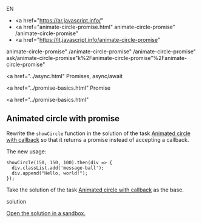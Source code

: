 EN

-   <a href="https://ar.javascript.info/"
-   <a href="animate-circle-promise.html"
    animate-circle-promise"
    /animate-circle-promise"
-   <a href="https://it.javascript.info/animate-circle-promise"

<!-- -->

animate-circle-promise"
/animate-circle-promise"
/animate-circle-promise"
ask/animate-circle-promise"k%2Fanimate-circle-promise"%2Fanimate-circle-promise" </a>

<a href="../async.html" Promises, async/await</span></a>

<a href="../promise-basics.html" Promise</span></a>

<a href="../promise-basics.html"

## Animated circle with promise

Rewrite the `showCircle` function in the solution of the task [Animated circle with callback](animate-circle-callback.html) so that it returns a promise instead of accepting a callback.

The new usage:

    showCircle(150, 150, 100).then(div => {
      div.classList.add('message-ball');
      div.append("Hello, world!");
    });

Take the solution of the task [Animated circle with callback](animate-circle-callback.html) as the base.

solution

[Open the solution in a sandbox.](https://plnkr.co/edit/Q1jyGXvy9INMRG3Y?p=preview)
